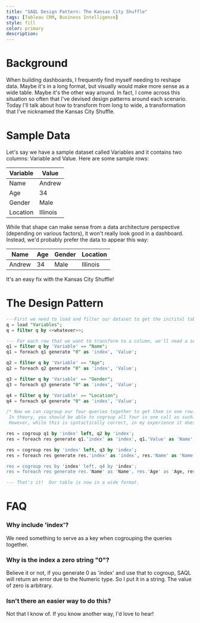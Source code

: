 ```yaml
---
title: "SAQL Design Pattern: The Kansas City Shuffle"
tags: [Tableau CRM, Business Intelligence]
style: fill
color: primary
description: 
---
```


# Background
When building dashboards, I frequently find myself needing to reshape data.  Maybe it's in a long format, but visually would make more sense as a wide table.  Maybe it's the other way around.  In fact, I come across this situation so often that I've devised design patterns around each scenario.  Today I'll talk about how to transform from long to wide, a transformation that I've nicknamed the Kansas City Shuffle.

# Sample Data

Let's say we have a sample dataset called Variables and it contains two columns: Variable and Value.  Here are some sample rows:

| Variable| Value |
|---|---|
| Name | Andrew |
| Age | 34 |
| Gender | Male |
| Location | Illinois |

While that shape can make sense from a data architecture perspective (depending on various factors), it won't really look good in a dashboard.  Instead, we'd probably prefer the data to appear this way:

| Name | Age | Gender | Location |
|---|---|---|---|
| Andrew | 34 | Male | Illinois |

It's an easy fix with the Kansas City Shuffle!

# The Design Pattern

```sql
---First we need to load and filter our dataset to get the initital table above
q = load "Variables";
q = filter q by <<whatever>>;

--- For each row that we want to transform to a column, we'll need a separate variable
q1 = filter q by 'Variable' == "Name";
q1 = foreach q1 generate "0" as 'index', 'Value';

q2 = filter q by 'Variable' == "Age";
q2 = foreach q2 generate "0" as 'index', 'Value';

q3 = filter q by 'Variable' == "Gender";
q3 = foreach q3 generate "0" as 'index', 'Value';

q4 = filter q by 'Variable' == "Location";
q4 = foreach q4 generate "0" as 'index', 'Value';

/* Now we can cogroup our four queries together to get them in one row.
 In theory, you should be able to cogroup all four in one call as such: res = cogroup q1 by 'index' left, q2 by 'index', q3 by 'index', q4 by 'index';
 However, while this is syntactically correct, in my experience it doesn't work.  Instead, we'll need to do 4 cogroups! */

res = cogroup q1 by 'index' left, q2 by 'index';
res = foreach res generate q1.'index' as 'index', q1.'Value' as 'Name', q2.'Value' as 'Age';

res = cogroup res by 'index' left, q3 by 'index';
res = foreach res generate res.'index' as 'index', res.'Name' as 'Name', res.'Age' as 'Age, q3.'Value' as 'Gender';

res = cogroup res by 'index' left, q4 by 'index';
res = foreach res generate res.'Name' as 'Name', res.'Age' as 'Age, res.'Gender' as 'Gender', q4.'Value' as 'Location';

--- That's it!  Our table is now in a wide format.

```

# FAQ

### Why include 'index'?
We need something to serve as a key when cogrouping the queries together.

### Why is the index a zero string "0"?
Believe it or not, if you generate 0 as 'index' and use that to cogroup, SAQL will return an error due to the Numeric type.  So I put it in a string.  The value of zero is arbitrary.

### Isn't there an easier way to do this?
Not that I know of.  If you know another way, I'd love to hear!